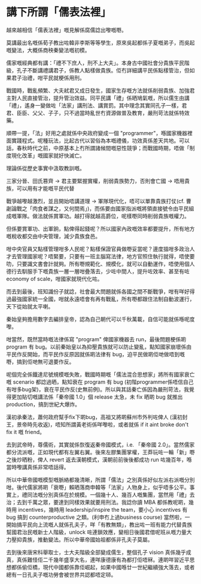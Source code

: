 # 講下所謂「儒表法裡」

越來越相信「儒表法裡」嘅見解係腐儒諗出嚟嘅嘢。

莫講最出名嘅係荀子教出咗韓非李斯等等學生，原來吳起都係子夏嘅弟子，而吳起嘅變法，大概係商秧秦變法嘅初模。

儒家嘅經典都有講：「禮不下庶人，刑不上大夫」。本身古中國社會分貴族平民階級，孔子不斷講禮講君子，係教人點樣做貴族。佢冇詳細講平民係點樣管治，但如果君子治禮，咁平民就梗係用刑。

戰國時，戰亂頻繁、大夫弒君又成日發生，國家生存嘅方法就係削弱貴族、加強君主對人民直接管治，提升管治效益。同平民講「禮」係晒鳩氣嘅，所以儒生由講「禮」，遙身一變做咗「法家」講刑法、講賞罰。其中理念其實同孔子一樣，君君、臣臣、父父、子子，只不過當時亂世冇資源做普及教育，嚴刑苛法就係特效藥。

順帶一提，「法」好用之處就係中央政府變成一個 "programmer"，喺國家機器裡面實踐程式。呢種玩法，比起古代以習俗為本嘅禮儀，功效真係差天共地。可以話，春秋時代之前，中原基本上冇所謂諸候間嘅惡性競爭；而戰國時期，唔做「制度現化改革」嘅國家就好快滅亡。

理論係從歷史事實中汲取教訓嘅。

三家分晉、田氏篡齊 -> 君主要緊握實權，削弱貴族勢力，否則會亡國 -> 唔用貴族，可以用有才能嘅平民代替 

戰爭越嚟越激烈，並且開始唔講道理 -> 軍隊現代化，唔可以單靠貴族打仗(cf. 曹劌論戰之「肉食者謀之，又何間焉」)，而係要由國家指派嘅將領直接號令由平民組成嘅軍隊。做法就係賞軍功。越打得就越高爵位，呢樣嘢同時削弱貴族嘅權力。

但係要賞軍功、出軍餉，點俾得起錢呢？所以國家內政嘅效率都要提升，所有地方嘅稅收都交由中央管理，減少貴族食邑。

咁中央官員又點樣管理咁多人民呢？點樣保證官員做嘢妥當呢？邊度搵咁多政治人才去管理國家呢？唔緊要，只要有一班主腦寫法律，地方官照住執行就得，唔使要叻，只要識文書會計就夠。所有嘢規範化、規模化，就可以自動運作，唔使用個人德行去馴服手下嘅貴族一層一層咁疊落去，少咗中間人，提升咗效率、甚至有咗 economy of scale，咁國家就現代化咗。

而去到最後，班知識份子就諗，社會最大問題就係各國之間不斷戰爭，咁有咩好得過最強國家統一全國，咁就永遠唔會有再有戰亂，所有嘢都跟住法制自動波運行，天下從始就太平喇。

秦始皇夠擔用數字去編排皇帝，認為自己朝代可以千秋萬載，自信可能就係喺呢度嚟。

咁當然，既然當時嘅法律係寫 "program" 俾國家機器去 run，最後問題梗係啲 program 有 bug。以前秦始皇以為抑壓貴族就可以防止變亂，點知國家崩壞係由平民作反開始，而平民作反原因就係啲法律有 bug，迫平民做啲佢哋做唔到嘅嘢，搞到佢哋無可退要作反。

呢個完全係鐵達尼號規模嘅失敗，戰國時期嘅「儒法混合思想家」將所有國家衰亡嘅 scenario 都諗過晒，點知衰在 program 有 bug (初階programmer係唔信自己有咁多bug架)，衰在平民作反(史無前例)。所以與其話秦亡係因為嚴刑苛法，我覺得更加貼切嘅講法係「秦帝國 1.0」個 release 太急，未 fix 晒啲 bug 就推出 production，搞到世紀大爆炸。

漢初承秦法，蕭何政府幫手fix下啲bug，高祖又將啲蘇州市外判咗俾人 (漢初封王，景帝時先收返)，唔知所謂黃老術係咩嚟啦，或者就係 if it aint broke don't fix it 嘅 friend。

去到武帝時，尊儒術，其實就係恢復返秦帝國模式，i.e. 「秦帝國 2.0」。當然儒家都分流派嘅，正如現代都有左翼右翼。後來左膠集團掌權，王莽玩咗一輪「新」嘢之後炒晒粉，俾人 revert 返去漢朝模式，漢朝前前後後都成功 run 咗幾百年，喺當時嚟講真係非常唔話得。

所以中華帝國嘅模型嘅脈絡都幾清晰，所謂「儒法」之別真係好似左派右派嘅分別咁。後代儒家將啲「衰嘢」賴晒落商申韓等「法家」人物身上，似乎唔多公平。事實上，禮同法嘅分別真係在於規模。一個幾十人、幾百人嘅集團，當然用「禮」去治；去到千萬之眾，要達到同樣效果就要用刑法。我諗你讀 MBA 都係教呢啲，幾時用 incentives，幾時用 leadership/inspire the team，要小心 incentives 有 bug 搞到 counterproductive 之類。(利申冇上過business course) 當然啦，一開始搞平民向上流嘅人就係孔夫子，咩「有教無類」，教出咗一班有能力代替貴族幫國君治民嘅新士人階級，unlock 咗連鎖效應，變相日後國君借呢班从嘅力量大力壓抑貴族，推動變法。所以中華帝國始祖都係非孔夫子莫屬。

去到後來唐宋科舉取士，士大夫階級全部變成儒生，整個孔子 vision 真係幾乎成真，真係難怪佢二千幾年盛享大名，連咩康德康有為都打佢唔冧。連啲咩習近平思想都係偷佢橋，現代中國都係靠佢崛起，如果中國喺廿一世紀繼續強大落去，或者總有一日孔夫子嘅功勞會被世界共認都唔定𠻹。
